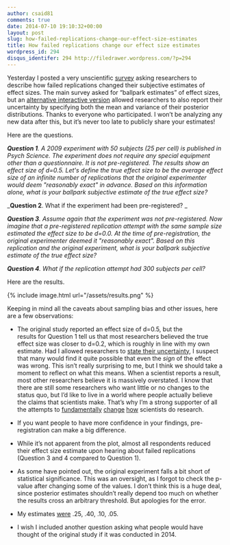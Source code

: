 ```yaml
---
author: csaid81
comments: true
date: 2014-07-10 19:10:32+00:00
layout: post
slug: how-failed-replications-change-our-effect-size-estimates
title: How failed replications change our effect size estimates
wordpress_id: 294
disqus_identifer: 294 http://filedrawer.wordpress.com/?p=294
---
```


Yesterday I posted a very unscientific [survey](https://www.surveymonkey.com/s/H7NM96W) asking researchers to describe how failed replications changed their subjective estimates of effect sizes. The main survey asked for “ballpark estimates” of effect sizes, but an [alternative interactive version](http://csaid.shinyapps.io/survey/) allowed researchers to also report their uncertainty by specifying both the mean and variance of their posterior distributions. Thanks to everyone who participated. I won’t be analyzing any new data after this, but it’s never too late to publicly share your estimates!




Here are the questions. 




_**Question 1**. A 2009 experiment with 50 subjects (25 per cell) is published in Psych Science. The experiment does not require any special equipment other than a questionnaire. It is not pre-registered. The results show an effect size of d=0.5. Let's define the true effect size to be the average effect size of an infinite number of replications that the original experimenter would deem "reasonably exact" in advance. Based on this information alone, what is your ballpark subjective estimate of the true effect size?_




_**Question 2**. What if the experiment had been pre-registered? _




_**Question 3**. Assume again that the experiment was not pre-registered. Now imagine that a pre-registered replication attempt with the same sample size estimated the effect size to be d=0.0. At the time of pre-registration, the original experimenter deemed it "reasonably exact". Based on this replication and the original experiment, what is your ballpark subjective estimate of the true effect size?_




_**Question 4**. What if the replication attempt had 300 subjects per cell?_




Here are the results.



{% include image.html url="/assets/results.png"  %}


Keeping in mind all the caveats about sampling bias and other issues, here are a few observations:




  * The original study reported an effect size of d=0.5, but the results for Question 1 tell us that most researchers believed the true effect size was closer to d=0.2, which is roughly in line with my own estimate. Had I allowed researchers to [state their uncertainty](http://csaid.shinyapps.io/survey/), I suspect that many would find it quite possible that even the _sign_ of the effect was wrong. This isn’t really surprising to me, but I think we should take a moment to reflect on what this means. When a scientist reports a result, most other researchers believe it is massively overstated. I know that there are still some researchers who want little or no changes to the status quo, but I’d like to live in a world where people actually believe the claims that scientists make. That’s why I’m a strong supporter of all the attempts to [fundamentally](http://centerforopenscience.org/) [change](https://pubpeer.com/) [how](http://www.talyarkoni.org/blog/2013/03/12/the-truth-is-not-optional-five-bad-reasons-and-one-mediocre-one-for-defending-the-status-quo/) scientists do research.


  * If you want people to have more confidence in your findings, pre-registration can make a big difference.


  * While it’s not apparent from the plot, almost all respondents reduced their effect size estimate upon hearing about failed replications (Question 3 and 4 compared to Question 1).


  * As some have pointed out, the original experiment falls a bit short of statistical significance. This was an oversight, as I forgot to check the p-value after changing some of the values. I don’t think this is a huge deal, since posterior estimates shouldn’t really depend too much on whether the results cross an arbitrary threshold. But apologies for the error.


  * My estimates [were](https://twitter.com/Chris_Said/status/487041593422016512) .25, .40, .10, .05.


  * I wish I included another question asking what people would have thought of the original study if it was conducted in 2014.


